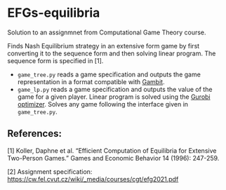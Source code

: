 # EFGs-equilibria


Solution to an assignmnet from Computational Game Theory course.

Finds Nash Equilibrium strategy in an extensive form game by first converting it to the sequence form and then solving linear program.
The sequence form is specified in [1].

* `game_tree.py` reads a game specification and outputs the game representation in a format compatible with [Gambit](http://www.gambit-project.org/).
* `game_lp.py` reads a game specification and outputs the value of the game for a given player. Linear program is solved using the [Gurobi optimizer](https://www.gurobi.com/). Solves any game following the interface given in `game_tree.py`.

## References:
[1] Koller, Daphne et al. “Efficient Computation of Equilibria for Extensive Two-Person Games.” Games and Economic Behavior 14 (1996): 247-259.

[2] Assignment specification: https://cw.fel.cvut.cz/wiki/_media/courses/cgt/efg2021.pdf
